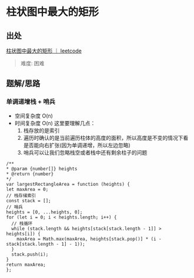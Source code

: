 # 柱状图中最大的矩形

## 出处

[柱状图中最大的矩形 ｜ leetcode](https://leetcode-cn.com/problems/largest-rectangle-in-histogram/)

> 难度: 困难

## 题解/思路

### 单调递增栈 + 哨兵

- 空间复杂度 O(n)
- 时间复杂度 O(n)
这里要理解几点：
  1. 栈存放的是索引
  2. 遍历时确认的是当前遍历柱体的高度的面积，所以高度是不变的情况下看是否能向右扩张(因为单调递增，所以左边忽略)
  3. 哨兵可以让我们忽略栈空或者栈中还有剩余柱子的问题

```
/**
* @param {number[]} heights
* @return {number}
*/
var largestRectangleArea = function (heights) {
let maxArea = 0;
// 栈存储索引
const stack = [];
// 哨兵
heights = [0, ...heights, 0];
for (let i = 0; i < heights.length; i++) {
  // 栈循环
  while (stack.length && heights[stack[stack.length - 1]] > heights[i]) {
    maxArea = Math.max(maxArea, heights[stack.pop()] * (i - stack[stack.length - 1] - 1));
  }
  stack.push(i);
}
return maxArea;
};
```
